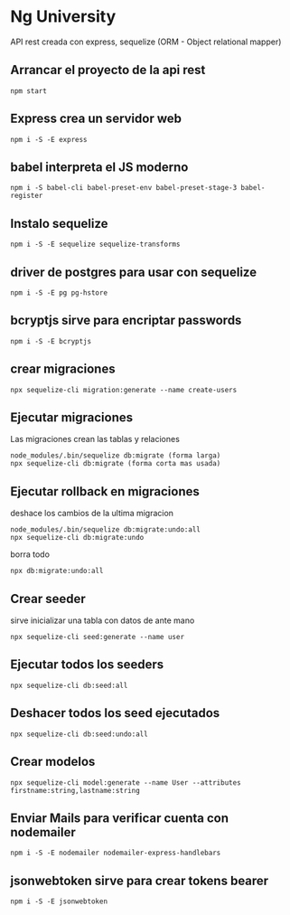 # Ng University 

API rest creada con express, sequelize (ORM - Object relational mapper)

## Arrancar el proyecto de la api rest
```
npm start
```

## Express crea un servidor web
```
npm i -S -E express
```

## babel interpreta el JS moderno
```
npm i -S babel-cli babel-preset-env babel-preset-stage-3 babel-register
```

## Instalo sequelize
```
npm i -S -E sequelize sequelize-transforms
```

## driver de postgres para usar con sequelize
```
npm i -S -E pg pg-hstore
```

## bcryptjs sirve para encriptar passwords
```
npm i -S -E bcryptjs
```

## crear migraciones
```
npx sequelize-cli migration:generate --name create-users
```

## Ejecutar migraciones
Las migraciones crean las tablas y relaciones
```
node_modules/.bin/sequelize db:migrate (forma larga) 
npx sequelize-cli db:migrate (forma corta mas usada)
```

## Ejecutar rollback en migraciones

deshace los cambios de la ultima migracion
```
node_modules/.bin/sequelize db:migrate:undo:all
npx sequelize-cli db:migrate:undo
```

borra todo
```
npx db:migrate:undo:all
```

## Crear seeder
sirve inicializar una tabla con datos de ante mano
```
npx sequelize-cli seed:generate --name user
```

## Ejecutar todos los seeders
```
npx sequelize-cli db:seed:all
```

## Deshacer todos los seed ejecutados
```
npx sequelize-cli db:seed:undo:all
```

## Crear modelos
```
npx sequelize-cli model:generate --name User --attributes firstname:string,lastname:string
```

## Enviar Mails para verificar cuenta con nodemailer
```
npm i -S -E nodemailer nodemailer-express-handlebars
```

## jsonwebtoken sirve para crear tokens bearer
```
npm i -S -E jsonwebtoken
```

